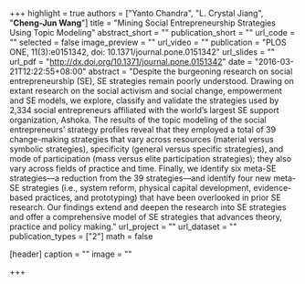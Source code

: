 +++
highlight = true
authors = ["Yanto Chandra", "L. Crystal Jiang", "**Cheng-Jun Wang**"]
title = "Mining Social Entrepreneurship Strategies Using Topic Modeling"
abstract_short = ""
publication_short = ""
url_code = ""
selected = false
image_preview = ""
url_video = ""
publication = "PLOS ONE, 11(3):e0151342, doi: 10.1371/journal.pone.0151342"
url_slides = ""
url_pdf = "http://dx.doi.org/10.1371/journal.pone.0151342"
date = "2016-03-21T12:22:55+08:00"
abstract = "Despite the burgeoning research on social entrepreneurship (SE), SE strategies remain poorly understood. Drawing on extant research on the social activism and social change, empowerment and SE models, we explore, classify and validate the strategies used by 2,334 social entrepreneurs affiliated with the world’s largest SE support organization, Ashoka. The results of the topic modeling of the social entrepreneurs’ strategy profiles reveal that they employed a total of 39 change-making strategies that vary across resources (material versus symbolic strategies), specificity (general versus specific strategies), and mode of participation (mass versus elite participation strategies); they also vary across fields of practice and time. Finally, we identify six meta-SE strategies―a reduction from the 39 strategies―and identify four new meta-SE strategies (i.e., system reform, physical capital development, evidence-based practices, and prototyping) that have been overlooked in prior SE research. Our findings extend and deepen the research into SE strategies and offer a comprehensive model of SE strategies that advances theory, practice and policy making."
url_project = ""
url_dataset = ""
publication_types = ["2"]
math = false

[header]
  caption = ""
  image = ""

+++
